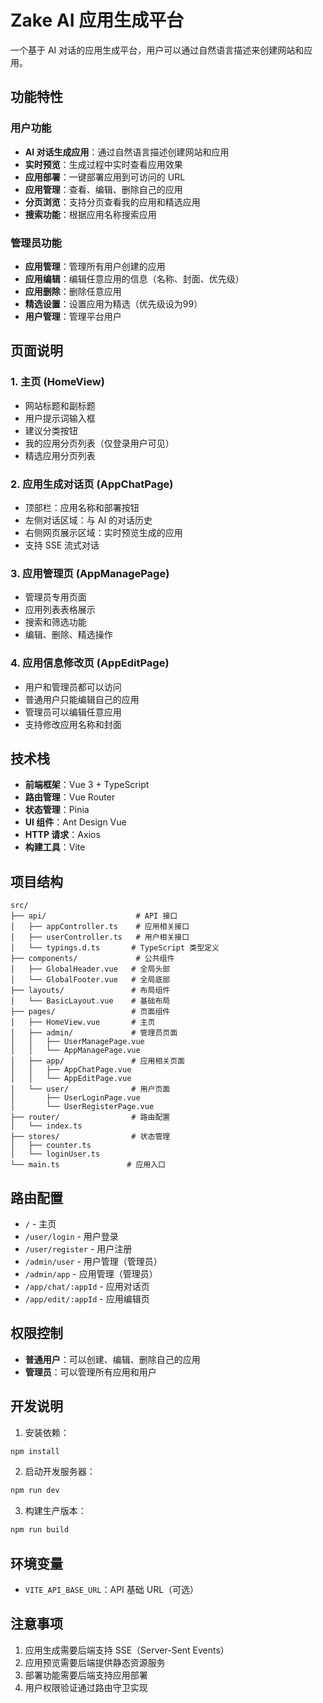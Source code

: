 # Zake AI 应用生成平台

一个基于 AI 对话的应用生成平台，用户可以通过自然语言描述来创建网站和应用。

## 功能特性

### 用户功能
- **AI 对话生成应用**：通过自然语言描述创建网站和应用
- **实时预览**：生成过程中实时查看应用效果
- **应用部署**：一键部署应用到可访问的 URL
- **应用管理**：查看、编辑、删除自己的应用
- **分页浏览**：支持分页查看我的应用和精选应用
- **搜索功能**：根据应用名称搜索应用

### 管理员功能
- **应用管理**：管理所有用户创建的应用
- **应用编辑**：编辑任意应用的信息（名称、封面、优先级）
- **应用删除**：删除任意应用
- **精选设置**：设置应用为精选（优先级设为99）
- **用户管理**：管理平台用户

## 页面说明

### 1. 主页 (HomeView)
- 网站标题和副标题
- 用户提示词输入框
- 建议分类按钮
- 我的应用分页列表（仅登录用户可见）
- 精选应用分页列表

### 2. 应用生成对话页 (AppChatPage)
- 顶部栏：应用名称和部署按钮
- 左侧对话区域：与 AI 的对话历史
- 右侧网页展示区域：实时预览生成的应用
- 支持 SSE 流式对话

### 3. 应用管理页 (AppManagePage)
- 管理员专用页面
- 应用列表表格展示
- 搜索和筛选功能
- 编辑、删除、精选操作

### 4. 应用信息修改页 (AppEditPage)
- 用户和管理员都可以访问
- 普通用户只能编辑自己的应用
- 管理员可以编辑任意应用
- 支持修改应用名称和封面

## 技术栈

- **前端框架**：Vue 3 + TypeScript
- **路由管理**：Vue Router
- **状态管理**：Pinia
- **UI 组件**：Ant Design Vue
- **HTTP 请求**：Axios
- **构建工具**：Vite

## 项目结构

```
src/
├── api/                    # API 接口
│   ├── appController.ts    # 应用相关接口
│   ├── userController.ts   # 用户相关接口
│   └── typings.d.ts       # TypeScript 类型定义
├── components/             # 公共组件
│   ├── GlobalHeader.vue   # 全局头部
│   └── GlobalFooter.vue   # 全局底部
├── layouts/               # 布局组件
│   └── BasicLayout.vue    # 基础布局
├── pages/                 # 页面组件
│   ├── HomeView.vue       # 主页
│   ├── admin/             # 管理员页面
│   │   ├── UserManagePage.vue
│   │   └── AppManagePage.vue
│   ├── app/               # 应用相关页面
│   │   ├── AppChatPage.vue
│   │   └── AppEditPage.vue
│   └── user/              # 用户页面
│       ├── UserLoginPage.vue
│       └── UserRegisterPage.vue
├── router/                # 路由配置
│   └── index.ts
├── stores/                # 状态管理
│   ├── counter.ts
│   └── loginUser.ts
└── main.ts               # 应用入口
```

## 路由配置

- `/` - 主页
- `/user/login` - 用户登录
- `/user/register` - 用户注册
- `/admin/user` - 用户管理（管理员）
- `/admin/app` - 应用管理（管理员）
- `/app/chat/:appId` - 应用对话页
- `/app/edit/:appId` - 应用编辑页

## 权限控制

- **普通用户**：可以创建、编辑、删除自己的应用
- **管理员**：可以管理所有应用和用户

## 开发说明

1. 安装依赖：
```bash
npm install
```

2. 启动开发服务器：
```bash
npm run dev
```

3. 构建生产版本：
```bash
npm run build
```

## 环境变量

- `VITE_API_BASE_URL`：API 基础 URL（可选）

## 注意事项

1. 应用生成需要后端支持 SSE（Server-Sent Events）
2. 应用预览需要后端提供静态资源服务
3. 部署功能需要后端支持应用部署
4. 用户权限验证通过路由守卫实现
